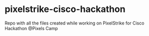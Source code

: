 # pixelstrike-cisco-hackathon
Repo with all the files created while working on PixelStrike for Cisco Hackathon @Pixels Camp
